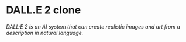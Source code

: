 # DALL.E 2 clone

###### DALL·E 2 is an AI system that can create realistic images and art from a description in natural language.
